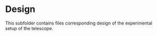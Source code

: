 # Design
This subfolder contains files corresponding design of the experimental setup of the telescope. 